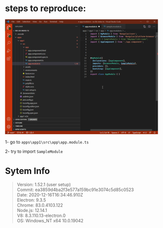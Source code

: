 # steps to reproduce:

![recorded repo](./record.gif)

1- go to `apps\app1\src\app\app.module.ts`

2- try to import `SampleModule`

# Sytem Info 

> Version: 1.52.1 (user setup) </br>
> Commit: ea3859d4ba2f3e577a159bc91e3074c5d85c0523 </br>
> Date: 2020-12-16T16:34:46.910Z </br>
> Electron: 9.3.5 </br>
> Chrome: 83.0.4103.122 </br>
> Node.js: 12.14.1 </br>
> V8: 8.3.110.13-electron.0 </br>
> OS: Windows_NT x64 10.0.19042 </br>

